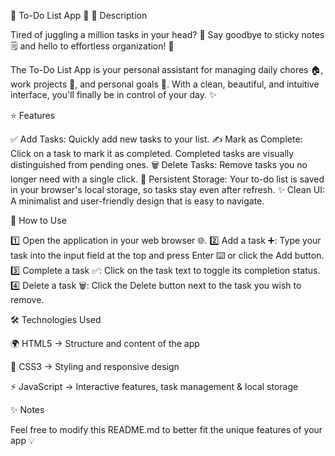 📝 To-Do List App 🚀
📖 Description

Tired of juggling a million tasks in your head? 🤯 Say goodbye to sticky notes 🗒️ and hello to effortless organization! 🎉

The To-Do List App is your personal assistant for managing daily chores 🏠, work projects 💼, and personal goals 🎯. With a clean, beautiful, and intuitive interface, you'll finally be in control of your day. ✨

⭐ Features

✅ Add Tasks: Quickly add new tasks to your list.
✍️ Mark as Complete: Click on a task to mark it as completed. Completed tasks are visually distinguished from pending ones.
🗑️ Delete Tasks: Remove tasks you no longer need with a single click.
💾 Persistent Storage: Your to-do list is saved in your browser's local storage, so tasks stay even after refresh.
✨ Clean UI: A minimalist and user-friendly design that is easy to navigate.

🚀 How to Use

1️⃣ Open the application in your web browser 🌐.
2️⃣ Add a task ➕: Type your task into the input field at the top and press Enter ⌨️ or click the Add button.
3️⃣ Complete a task ✅: Click on the task text to toggle its completion status.
4️⃣ Delete a task 🗑️: Click the Delete button next to the task you wish to remove.

🛠️ Technologies Used

🌍 HTML5 → Structure and content of the app

🎨 CSS3 → Styling and responsive design

⚡ JavaScript → Interactive features, task management & local storage

✨ Notes

Feel free to modify this README.md to better fit the unique features of your app 💡
